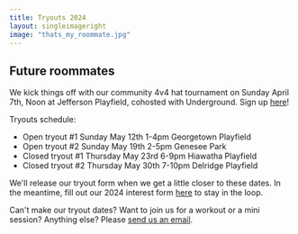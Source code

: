 ```yaml
---
title: Tryouts 2024
layout: singleimageright
image: "thats_my_roommate.jpg"
---
```


## Future roommates

We kick things off with our community 4v4 hat tournament on Sunday April 7th, Noon at Jefferson Playfield, cohosted with Underground. Sign up [here](https://docs.google.com/forms/d/e/1FAIpQLSd7W1OGqdud4XqNNbkKosLGNjo1IBu3p1Q-EkdMLA7s076vGg/viewform)!


Tryouts schedule:
- Open tryout #1 Sunday May 12th 1-4pm Georgetown Playfield
- Open tryout #2 Sunday May 19th 2-5pm Genesee Park
- Closed tryout #1 Thursday May 23rd 6-9pm Hiawatha Playfield
- Closed tryout #2 Thursday May 30th 7-10pm Delridge Playfield

We'll release our tryout form when we get a little closer to these dates. In the meantime, fill out our 2024 interest form [here](https://forms.gle/1MfhbnkVibbN1peN7) to stay in the loop.


Can't make our tryout dates? Want to join us for a workout or a mini
session? Anything else? Please [send us an email](/contact).
